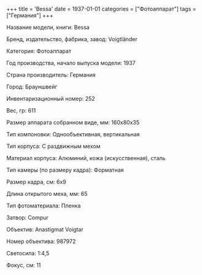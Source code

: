 +++
title = 'Bessa'
date = 1937-01-01
categories = ["Фотоаппарат"]
tags = ["Германия"]
+++

Название модели, книги: Bessa

Бренд, издательство, фабрика, завод: Voigtländer

Категория: Фотоаппарат

Год производства, начало выпуска модели: 1937

Страна производитель: Германия

Город: Брауншвейг

Инвентаризационный номер: 252

Вес, гр: 611

Размер аппарата  собранном виде, мм: 160x80x35

Тип компоновки: Однообъективная, вертикальная

Тип корпуса: С раздвижным мехом

Материал корпуса: Алюминий, кожа (искусственная), сталь

Тип камеры (по размеру кадра): Форматная

Размер кадра, см: 6х9

Длина открытого меха, мм: 65

Тип фотоматериала: Пленка

Затвор: Compur

Объектив: Anastigmat 
Voigtar

Номер объектива: 987972

Светосила: 1:4,5

Фокус, см: 11

